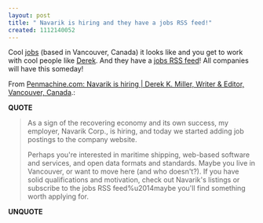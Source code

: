 ```yaml
---
layout: post
title: " Navarik is hiring and they have a jobs RSS feed!"
created: 1112140052
---
```

<p>Cool <a href="http://www.navarik.com/home/news/navarik_staff/navarik_job_listings/mar05/index.php">jobs</a> (based in Vancouver, Canada) it looks like and you get to work with cool people like <a href="http://www.penmachine.com/index.html">Derek</a>. And they have a <a href="http://www.navarik.com/home/about/jobs/index.xml">jobs RSS feed</a>! All companies will have this someday!
</p><p>From <a href="http://www.penmachine.com/2005/03/navarik-is-hiring.html">Penmachine.com: Navarik is hiring | Derek K. Miller, Writer & Editor, Vancouver, Canada</a>.:</p>
<p><b>QUOTE</b></p><blockquote><p>As a sign of the recovering economy and its own success, my employer, Navarik Corp., is hiring, and today we started adding job postings to the company website.</p>

<p>Perhaps you're interested in maritime shipping, web-based software and services, and open data formats and standards. Maybe you live in Vancouver, or want to move here (and who doesn't?). If you have solid qualifications and motivation, check out Navarik's listings or subscribe to the jobs RSS feed%u2014maybe you'll find something worth applying for.
</p>
</blockquote><p><b>UNQUOTE</b></p>



